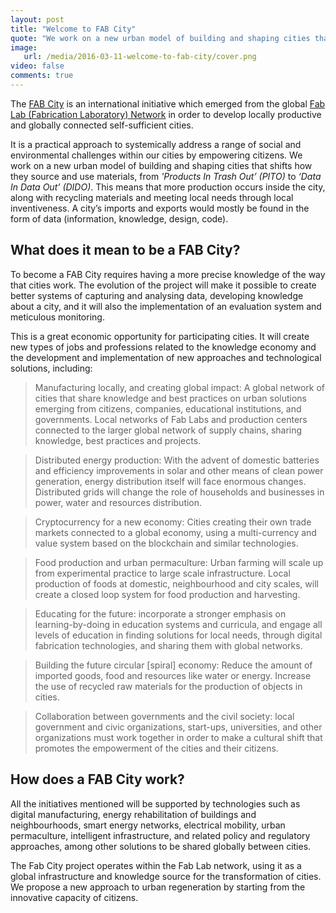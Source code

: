 ```yaml
---
layout: post
title: "Welcome to FAB City"
quote: "We work on a new urban model of building and shaping cities that shifts how they source and use materials."
image: 
   url: /media/2016-03-11-welcome-to-fab-city/cover.png
video: false
comments: true
---
```


The [FAB City](http://fab.city) is an international initiative which emerged from the global [Fab Lab (Fabrication Laboratory) Network](http://www.fabfoundation.org/fab-labs/) in order to develop locally productive and globally connected self-sufficient cities. 

It is a practical approach to systemically address a range of social and environmental challenges within our cities by empowering citizens. We work on a new urban model of building and shaping cities that shifts how they source and use materials, from <cite>'Products In Trash Out’ (PITO)</cite> to <cite>‘Data In Data Out’ (DIDO)</cite>. This means that more production occurs inside the city, along with recycling materials and meeting local needs through local inventiveness. A city’s imports and exports would mostly be found in the form of data (information, knowledge, design, code).

## What does it mean to be a FAB City?

To become a FAB City requires having a more precise knowledge of the way that cities work. The evolution of the project will make it possible to create better systems of capturing and analysing data, developing knowledge about a city, and it will also the implementation of an evaluation system and meticulous monitoring.

This is a great economic opportunity for participating cities. It will create new types of jobs and professions related to the knowledge economy and the development and implementation of new approaches and technological solutions, including:

> Manufacturing locally, and creating global impact: A global network of cities that share knowledge and best practices on urban solutions emerging from citizens, companies, educational institutions, and governments. Local networks of Fab Labs and production centers connected to the larger global network of supply chains, sharing knowledge, best practices and projects.

> Distributed energy production: With the advent of domestic batteries and efficiency improvements in solar and other means of clean power generation, energy distribution itself will face enormous changes. Distributed grids will change the role of households and businesses in power, water and resources distribution.

> Cryptocurrency for a new economy: Cities creating their own trade markets connected to a global economy, using a multi-currency and value system based on the blockchain and similar technologies.

> Food production and urban permaculture: Urban farming will scale up from experimental practice to large scale infrastructure. Local production of foods at domestic, neighbourhood and city scales, will create a closed loop system for food production and harvesting.

>Educating for the future: incorporate a stronger emphasis on  learning-by-doing in education systems and curricula, and  engage all levels of education in finding solutions for local needs, through digital fabrication technologies, and  sharing them with global networks.

>Building the future circular [spiral] economy: Reduce the amount of imported goods, food and resources like water or energy. Increase the use of recycled raw materials for the production of objects in cities.

>Collaboration between governments and the civil society: local government and civic organizations, start-ups, universities, and other organizations must work together in order to make a cultural shift that promotes the empowerment of the cities and their citizens.

## How does a FAB City work?

All the initiatives mentioned will be supported by technologies such as digital manufacturing, energy rehabilitation of buildings and neighbourhoods, smart energy networks, electrical mobility, urban permaculture, intelligent infrastructure, and related policy and regulatory approaches, among other solutions to be shared globally between cities.

The Fab City project operates within the Fab Lab network, using it as a global infrastructure and knowledge source for the transformation of cities. We propose a new approach to urban regeneration by starting from the innovative capacity of citizens.


